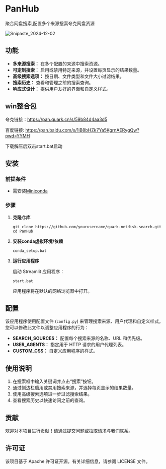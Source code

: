 # PanHub
聚合网盘搜索,配置多个来源搜索夸克网盘资源

![Snipaste_2024-12-02](https://yymhtc.oss-cn-beijing.aliyuncs.com/image/Snipaste_2024-12-02.png)

##  功能

- **多来源搜索：** 在多个配置的来源中搜索资源。
- **可定制搜索：** 启用或禁用特定来源，并设置每页显示的结果数量。
- **高级搜索选项：** 按日期、文件类型和文件大小过滤结果。
- **搜索历史：** 查看和管理之前的搜索查询。
- **响应式设计：** 提供用户友好的界面和自定义样式。

## win整合包



夸克链接：https://pan.quark.cn/s/59b84d4aa3d5

百度链接:  https://pan.baidu.com/s/1iB8bHZk7Ya5KgrnAERygQw?pwd=YYMH 

下载解压后双击start.bat启动



## 安装

### 前提条件

- 需安装[Miniconda](https://repo.anaconda.com/miniconda/Miniconda3-latest-Windows-x86_64.exe)

  

### 步骤

1. **克隆仓库**

   ```
   git clone https://github.com/yourusername/quark-netdisk-search.git
   cd PanHub
   ```

2. **安装conda虚拟环境/依赖**

   ```
   conda_setup.bat
   ```

3. **运行应用程序**

   启动 Streamlit 应用程序：

   ```
   start.bat
   ```

   应用程序将在默认的网络浏览器中打开。

## 配置

该应用程序使用配置文件 (`config.py`) 来管理搜索来源、用户代理和自定义样式。您可以修改此文件以调整应用程序的行为：

- **SEARCH_SOURCES：** 配置每个搜索来源的名称、URL 和优先级。
- **USER_AGENTS：** 指定用于 HTTP 请求的用户代理列表。
- **CUSTOM_CSS：** 自定义应用程序的样式。

## 使用说明

1. 在搜索框中输入关键词并点击“搜索”按钮。
2. 通过侧边栏启用或禁用搜索来源，并选择每页显示的结果数量。
3. 使用高级搜索选项进一步过滤搜索结果。
4. 查看搜索历史以快速访问之前的查询。

## 贡献

欢迎对本项目进行贡献！请通过提交问题或拉取请求与我们联系。

## 许可证

该项目基于 Apache 许可证开源。有关详细信息，请参阅 LICENSE 文件。
